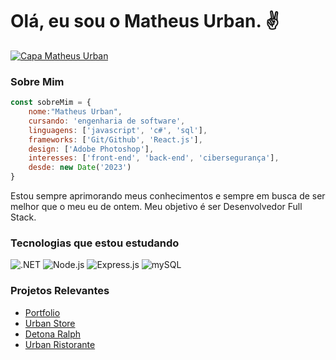 # Olá, eu sou o Matheus Urban. ✌

[![Capa Matheus Urban](https://media.licdn.com/dms/image/D4D16AQEbQxhPTkpqqw/profile-displaybackgroundimage-shrink_350_1400/0/1695231198677?e=1706745600&v=beta&t=f2KHKYuPsUoFBKCmjSK53wljbo1zSxdp2pyQizPsnOk)](https://www.linkedin.com/in/urbanykv/)

### Sobre Mim
```javascript
const sobreMim = {
    nome:"Matheus Urban",
    cursando: 'engenharia de software',
    linguagens: ['javascript', 'c#', 'sql'],
    frameworks: ['Git/Github', 'React.js'],
    design: ['Adobe Photoshop'],
    interesses: ['front-end', 'back-end', 'cibersegurança'],
    desde: new Date('2023')
}
```

Estou sempre aprimorando meus conhecimentos e
sempre em busca de ser melhor que o meu eu de ontem.
Meu objetivo é ser Desenvolvedor Full Stack.

### Tecnologias que estou estudando

![.NET](https://skillicons.dev/icons?i=dotnet)
![Node.js](https://skillicons.dev/icons?i=nodejs)
![Express.js](https://skillicons.dev/icons?i=express)
![mySQL](https://skillicons.dev/icons?i=mysql)

### Projetos Relevantes

- [Portfolio](https://portfolio-matheusurban.vercel.app/)
- [Urban Store](https://urban-store-coral.vercel.app/)
- [Detona Ralph](https://jogo-detona-ralph-one.vercel.app/)
- [Urban Ristorante](https://urban-ristorante.vercel.app/)